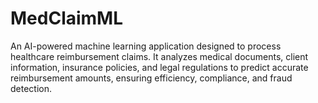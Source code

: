 # MedClaimML
An AI-powered machine learning application designed to process healthcare reimbursement claims. It analyzes medical documents, client information, insurance policies, and legal regulations to predict accurate reimbursement amounts, ensuring efficiency, compliance, and fraud detection.
